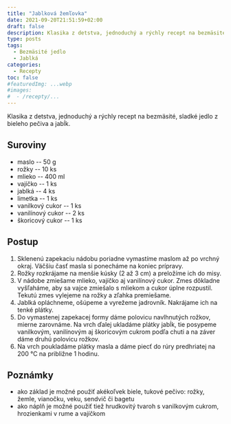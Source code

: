 ```yaml
---
title: "Jablková žemľovka"
date: 2021-09-20T21:51:59+02:00
draft: false
description: Klasika z detstva, jednoduchý a rýchly recept na bezmäsité, sladké jedlo z bieleho pečiva a jabĺk.
type: posts
tags:
  - Bezmäsité jedlo
  - Jablká
categories:
  - Recepty
toc: false
#featuredImg: ...webp
#images:
#  - /recepty/...
---
```


Klasika z detstva, jednoduchý a rýchly recept na bezmäsité, sladké jedlo z bieleho pečiva a jabĺk.

## Suroviny

 - maslo -- 50 g
 - rožky -- 10 ks
 - mlieko -- 400 ml
 - vajíčko -- 1 ks
 - jablká -- 4 ks
 - limetka -- 1 ks
 - vanilkový cukor -- 1 ks
 - vanilínový cukor -- 2 ks
 - škoricový cukor -- 1 ks

## Postup

1. Sklenenú zapekaciu nádobu poriadne vymastíme maslom až po vrchný okraj. Väčšiu časť masla si ponecháme na koniec prípravy.
2. Rožky rozkrájame na menšie kúsky (2 až 3 cm) a preložíme ich do misy.
3. V nádobe zmiešame mlieko, vajíčko aj vanilínový cukor. Zmes dôkladne vyšľaháme, aby sa vajce zmiešalo s mliekom a cukor úplne rozpustil. Tekutú zmes vylejeme na rožky a zľahka premiešame.
4. Jablká opláchneme, ošúpeme a vyrežeme jadrovník. Nakrájame ich na tenké plátky.
5. Do vymastenej zapekacej formy dáme polovicu navlhnutých rožkov, mierne zarovnáme. Na vrch ďalej ukladáme plátky jabĺk, tie posypeme vanilkovým, vanilínovým aj škoricovým cukrom podľa chuti a na záver dáme druhú polovicu rožkov.
6. Na vrch poukladáme plátky masla a dáme piecť do rúry predhriatej na 200 °C na približne 1 hodinu.

## Poznámky

- ako základ je možné použiť akékoľvek biele, tukové pečivo: rožky, žemle, vianočku, veku, sendvič či bagetu
- ako náplň je možné použiť tiež hrudkovitý tvaroh s vanilkovým cukrom, hrozienkami v rume a vajíčkom
